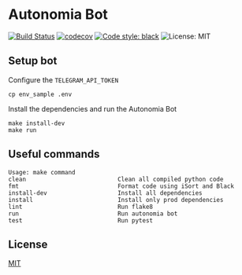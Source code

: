# Autonomia Bot

[![Build Status](https://travis-ci.org/PythonistasBR/bot.svg?branch=master)](https://travis-ci.org/PythonistasBR/bot)
[![codecov](https://codecov.io/gh/PythonistasBR/bot/branch/master/graph/badge.svg)](https://codecov.io/gh/PythonistasBR/bot)
[![Code style: black](https://img.shields.io/badge/code%20style-black-000000.svg)](https://github.com/ambv/black)
![License: MIT](https://img.shields.io/badge/license-MIT-blue.svg)

## Setup bot
Configure the `TELEGRAM_API_TOKEN`

```
cp env_sample .env
```

Install the dependencies and run the Autonomia Bot

```
make install-dev
make run
```

## Useful commands
```
Usage: make command
clean                          Clean all compiled python code
fmt                            Format code using iSort and Black
install-dev                    Install all dependencies
install                        Install only prod dependencies
lint                           Run flake8
run                            Run autonomia bot
test                           Run pytest
```

## License
[MIT](LICENSE)
